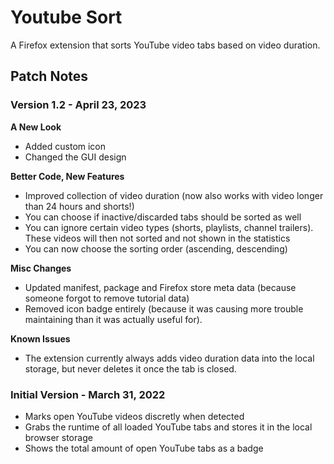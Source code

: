 # Youtube Sort

A Firefox extension that sorts YouTube video tabs based on video duration.

## Patch Notes

### Version 1.2 - April 23, 2023

**A New Look**
- Added custom icon
- Changed the GUI design

**Better Code, New Features**
- Improved collection of video duration (now also works with video longer than 24 hours and shorts!)
- You can choose if inactive/discarded tabs should be sorted as well
- You can ignore certain video types (shorts, playlists, channel trailers). These videos will then not sorted and not shown in the statistics
- You can now choose the sorting order (ascending, descending)

**Misc Changes**
- Updated manifest, package and Firefox store meta data (because someone forgot to remove tutorial data)
- Removed icon badge entirely (because it was causing more trouble maintaining than it was actually useful for).

**Known Issues**
- The extension currently always adds video duration data into the local storage, but never deletes it once the tab is closed.

### Initial Version - March 31, 2022

- Marks open YouTube videos discretly when detected
- Grabs the runtime of all loaded YouTube tabs and stores it in the local browser storage
- Shows the total amount of open YouTube tabs as a badge